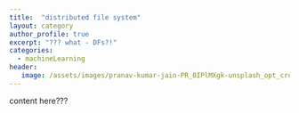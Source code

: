 ```yaml
---
title:  "distributed file system"
layout: category
author_profile: true
excerpt: "??? what - DFs?!"
categories:
  - machineLearning
header:
   image: /assets/images/pranav-kumar-jain-PR_0IPlMXgk-unsplash_opt_crop.jpg
---
```

 
 content here???
